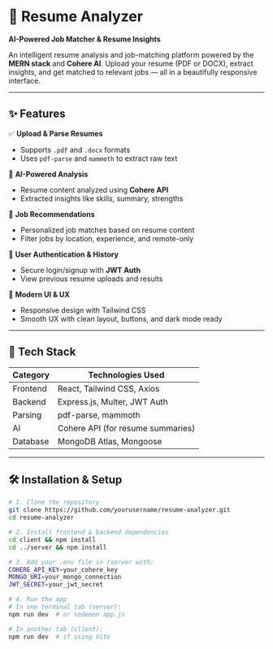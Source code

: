 # 📄 Resume Analyzer  
**AI-Powered Job Matcher & Resume Insights**

An intelligent resume analysis and job-matching platform powered by the **MERN stack** and **Cohere AI**. Upload your resume (PDF or DOCX), extract insights, and get matched to relevant jobs — all in a beautifully responsive interface.

---

## ✨ Features

✅ **Upload & Parse Resumes**  
- Supports `.pdf` and `.docx` formats  
- Uses `pdf-parse` and `mammoth` to extract raw text  

🤖 **AI-Powered Analysis**  
- Resume content analyzed using **Cohere API**  
- Extracted insights like skills, summary, strengths  

🎯 **Job Recommendations**  
- Personalized job matches based on resume content  
- Filter jobs by location, experience, and remote-only  

🔐 **User Authentication & History**  
- Secure login/signup with **JWT Auth**  
- View previous resume uploads and results  

🎨 **Modern UI & UX**  
- Responsive design with Tailwind CSS  
- Smooth UX with clean layout, buttons, and dark mode ready  

---

## 🧰 Tech Stack

| Category   | Technologies Used                          |
|------------|---------------------------------------------|
| Frontend   | React, Tailwind CSS, Axios                 |
| Backend    | Express.js, Multer, JWT Auth               |
| Parsing    | pdf-parse, mammoth                         |
| AI         | Cohere API (for resume summaries)          |
| Database   | MongoDB Atlas, Mongoose                    |

---



## 🛠️ Installation & Setup

```bash
# 1. Clone the repository
git clone https://github.com/yourusername/resume-analyzer.git
cd resume-analyzer

# 2. Install frontend & backend dependencies
cd client && npm install
cd ../server && npm install

# 3. Add your .env file in /server with:
COHERE_API_KEY=your_cohere_key
MONGO_URI=your_mongo_connection
JWT_SECRET=your_jwt_secret

# 4. Run the app
# In one terminal tab (server):
npm run dev  # or nodemon app.js

# In another tab (client):
npm run dev  # if using Vite

